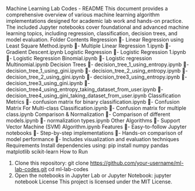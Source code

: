 Machine Learning Lab Codes - README
This document provides a comprehensive overview of various machine learning algorithm implementations designed for academic lab work and hands-on practice. The included Jupyter notebooks cover foundational and advanced machine learning topics, including regression, classification, decision trees, and model evaluation.
Folder Contents
Regression
- Linear Regression using Least Square Method.ipynb
- Multiple Linear Regression 1.ipynb
- Gradient Descent.ipynb
Logistic Regression
- Logistic Regression 1.ipynb
- Logistic Regression Binomial.ipynb
- Logistic regression Multinomial.ipynb
Decision Trees
- decision_tree_1_using_entropy.ipynb
- decision_tree_1_using_gini.ipynb
- decision_tree_2_using_entropy.ipynb
- decision_tree_2_using_gini.ipynb
- decision_tree3_using_entropy.ipynb
- decision_tree3_using_gini.ipynb
- decision_tree4_using_entropy_taking_dataset_from_user.ipynb
- decision_tree4_using_gini_taking_dataset_from_user.ipynb
Classification Metrics
- confusion matrix for binary classification.ipynb
- Confusion Matrix For Multi-class Classification.ipynb
- Confusion matrix for multiple class.ipynb
Comparison & Normalization
- Comparison of different models.ipynb
- normalization types.ipynb
Other Algorithms
- Support Vector Machine (SVM) Algorithm.ipynb
Features
- Easy-to-follow Jupyter notebooks
- Step-by-step implementations
- Hands-on comparison of model performance
- Includes visualization and evaluation techniques
Requirements
Install dependencies using:
pip install numpy pandas matplotlib scikit-learn
How to Run
1. Clone this repository:
git clone https://github.com/your-username/ml-lab-codes.git
cd ml-lab-codes
2. Open the notebooks in Jupyter Lab or Jupyter Notebook:
jupyter notebook
License
This project is licensed under the MIT License.
